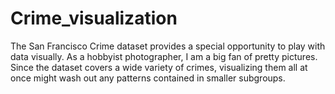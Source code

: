 # Crime_visualization
The San Francisco Crime dataset provides a special opportunity to play with data visually. As a hobbyist photographer, I am a big fan of pretty pictures. Since the dataset covers a wide variety of crimes, visualizing them all at once might wash out any patterns contained in smaller subgroups. 
